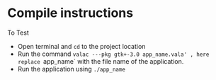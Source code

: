 # Compile instructions

To Test
 - Open terminal and `cd` to the project location
 - Run the command `valac ---pkg gtk+-3.0 app_name.vala' , here replace `app_name` with the file name of the application.
 - Run the application using `./app_name`
